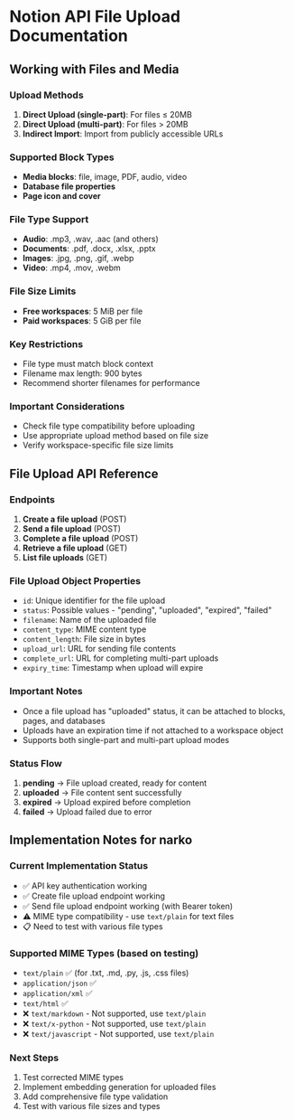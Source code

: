 # Notion API File Upload Documentation

## Working with Files and Media

### Upload Methods
1. **Direct Upload (single-part)**: For files ≤ 20MB
2. **Direct Upload (multi-part)**: For files > 20MB  
3. **Indirect Import**: Import from publicly accessible URLs

### Supported Block Types
- **Media blocks**: file, image, PDF, audio, video
- **Database file properties**
- **Page icon and cover**

### File Type Support
- **Audio**: .mp3, .wav, .aac (and others)
- **Documents**: .pdf, .docx, .xlsx, .pptx
- **Images**: .jpg, .png, .gif, .webp
- **Video**: .mp4, .mov, .webm

### File Size Limits
- **Free workspaces**: 5 MiB per file
- **Paid workspaces**: 5 GiB per file

### Key Restrictions
- File type must match block context
- Filename max length: 900 bytes
- Recommend shorter filenames for performance

### Important Considerations
- Check file type compatibility before uploading
- Use appropriate upload method based on file size
- Verify workspace-specific file size limits

## File Upload API Reference

### Endpoints
1. **Create a file upload** (POST)
2. **Send a file upload** (POST) 
3. **Complete a file upload** (POST)
4. **Retrieve a file upload** (GET)
5. **List file uploads** (GET)

### File Upload Object Properties
- `id`: Unique identifier for the file upload
- `status`: Possible values - "pending", "uploaded", "expired", "failed"
- `filename`: Name of the uploaded file
- `content_type`: MIME content type
- `content_length`: File size in bytes
- `upload_url`: URL for sending file contents
- `complete_url`: URL for completing multi-part uploads
- `expiry_time`: Timestamp when upload will expire

### Important Notes
- Once a file upload has "uploaded" status, it can be attached to blocks, pages, and databases
- Uploads have an expiration time if not attached to a workspace object
- Supports both single-part and multi-part upload modes

### Status Flow
1. **pending** → File upload created, ready for content
2. **uploaded** → File content sent successfully
3. **expired** → Upload expired before completion
4. **failed** → Upload failed due to error

## Implementation Notes for narko

### Current Implementation Status
- ✅ API key authentication working
- ✅ Create file upload endpoint working
- ✅ Send file upload endpoint working (with Bearer token)
- ⚠️ MIME type compatibility - use `text/plain` for text files
- 📋 Need to test with various file types

### Supported MIME Types (based on testing)
- `text/plain` ✅ (for .txt, .md, .py, .js, .css files)
- `application/json` ✅
- `application/xml` ✅  
- `text/html` ✅
- ❌ `text/markdown` - Not supported, use `text/plain`
- ❌ `text/x-python` - Not supported, use `text/plain`
- ❌ `text/javascript` - Not supported, use `text/plain`

### Next Steps
1. Test corrected MIME types
2. Implement embedding generation for uploaded files
3. Add comprehensive file type validation
4. Test with various file sizes and types
